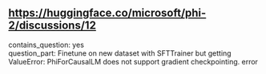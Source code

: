## https://huggingface.co/microsoft/phi-2/discussions/12

contains_question: yes  
question_part: Finetune on new dataset with SFTTrainer but getting ValueError: PhiForCausalLM does not support gradient checkpointing. error 